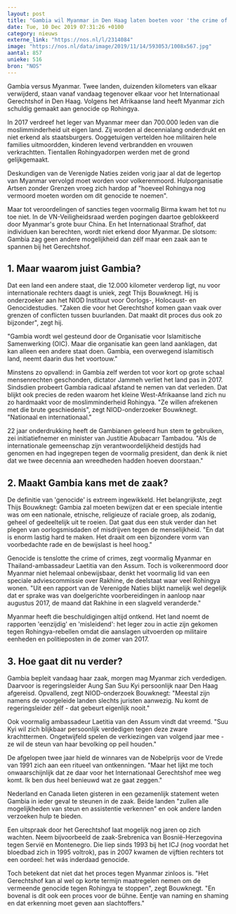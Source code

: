 ```yaml
---
layout: post
title: "Gambia wil Myanmar in Den Haag laten boeten voor 'the crime of crimes'"
date: Tue, 10 Dec 2019 07:31:26 +0100
category: nieuws
externe_link: "https://nos.nl/l/2314084"
image: "https://nos.nl/data/image/2019/11/14/593053/1008x567.jpg"
aantal: 857
unieke: 516
bron: "NOS"
---
```


<p>Gambia versus Myanmar. Twee landen, duizenden kilometers van elkaar verwijderd, staan vanaf vandaag tegenover elkaar voor het Internationaal Gerechtshof in Den Haag. Volgens het Afrikaanse land heeft Myanmar zich schuldig gemaakt aan genocide op Rohingya.</p>
<p>In 2017 verdreef het leger van Myanmar meer dan 700.000 leden van die moslimminderheid uit eigen land. Zij worden al decennialang onderdrukt en niet erkend als staatsburgers. Ooggetuigen vertelden hoe militairen hele families uitmoordden, kinderen levend verbrandden en vrouwen verkrachtten. Tientallen Rohingyadorpen werden met de grond gelijkgemaakt.</p>
<p>Deskundigen van de Verenigde Naties zeiden vorig jaar al dat de legertop van Myanmar vervolgd moet worden voor volkerenmoord. Hulporganisatie Artsen zonder Grenzen vroeg zich hardop af "hoeveel Rohingya nog vermoord moeten worden om dit genocide te noemen".</p>
<p>Maar tot veroordelingen of sancties tegen voormalig Birma kwam het tot nu toe niet. In de VN-Veiligheidsraad werden pogingen daartoe geblokkeerd door Myanmar's grote buur China. En het Internationaal Strafhof, dat individuen kan berechten, wordt niet erkend door Myanmar. De slotsom: Gambia zag geen andere mogelijkheid dan zélf maar een zaak aan te spannen bij het Gerechtshof.</p>
<h2>1. Maar waarom juist Gambia?</h2>
<p>Dat een land een andere staat, die 12.000 kilometer verderop ligt, nu voor internationale rechters daagt is uniek, zegt Thijs Bouwknegt. Hij is onderzoeker aan het NIOD Instituut voor Oorlogs-, Holocaust- en Genocidestudies. "Zaken die voor het Gerechtshof komen gaan vaak over grenzen of conflicten tussen buurlanden. Dat maakt dit proces dus ook zo bijzonder", zegt hij.</p>
<p>"Gambia wordt wel gesteund door de Organisatie voor Islamitische Samenwerking (OIC). Maar die organisatie kan geen land aanklagen, dat kan alleen een andere staat doen. Gambia, een overwegend islamitisch land, neemt daarin dus het voortouw."</p>
<p>Minstens zo opvallend: in Gambia zelf werden tot voor kort op grote schaal mensenrechten geschonden, dictator Jammeh verliet het land pas in 2017. Sindsdien probeert Gambia radicaal afstand te nemen van dat verleden. Dat blijkt ook precies de reden waarom het kleine West-Afrikaanse land zich nu zo hardmaakt voor de moslimminderheid Rohingya. "Ze willen afrekenen met die brute geschiedenis", zegt NIOD-onderzoeker Bouwknegt. "Nationaal en internationaal."</p>
<p>22 jaar onderdrukking heeft de Gambianen geleerd hun stem te gebruiken, zei initiatiefnemer en minister van Justitie Abubacarr Tambadou. "Als de internationale gemeenschap zijn verantwoordelijkheid destijds had genomen en had ingegrepen tegen de voormalig president, dan denk ik niet dat we twee decennia aan wreedheden hadden hoeven doorstaan."</p>
<h2>2. Maakt Gambia kans met de zaak?</h2>
<p>De definitie van 'genocide' is extreem ingewikkeld. Het belangrijkste, zegt Thijs Bouwknegt: Gambia zal moeten bewijzen dat er een speciale intentie was om een nationale, etnische, religieuze of raciale groep, als zodanig, geheel of gedeeltelijk uit te roeien. Dat gaat dus een stuk verder dan het plegen van oorlogsmisdaden of misdrijven tegen de menselijkheid. "En dat is enorm lastig hard te maken. Het draait om een bijzondere vorm van voorbedachte rade en de bewijslast is heel hoog."</p>
<p>Genocide is tenslotte the crime of crimes, zegt voormalig Myanmar en Thailand-ambassadeur Laetitia van den Assum. Toch is volkerenmoord door Myanmar niet helemaal onbewijsbaar, denkt het voormalig lid van een speciale adviescommissie over Rakhine, de deelstaat waar veel Rohingya wonen. "Uit een rapport van de Verenigde Naties blijkt namelijk wel degelijk dat er sprake was van doelgerichte voorbereidingen in aanloop naar augustus 2017, de maand dat Rakhine in een slagveld veranderde."</p>
<p>Myanmar heeft die beschuldigingen altijd ontkend. Het land noemt de rapporten 'eenzijdig' en 'misleidend': het leger zou in actie zijn gekomen tegen Rohingya-rebellen omdat die aanslagen uitvoerden op militaire eenheden en politieposten in de zomer van 2017.</p>
<h2>3. Hoe gaat dit nu verder?</h2>
<p>Gambia bepleit vandaag haar zaak, morgen mag Myanmar zich verdedigen. Daarvoor is regeringsleider Aung San Suu Kyi persoonlijk naar Den Haag afgereisd. Opvallend, zegt NIOD-onderzoek Bouwknegt: "Meestal zijn namens de voorgeleide landen slechts juristen aanwezig. Nu komt de regeringsleider zélf - dat gebeurt eigenlijk nooit."</p>
<p>Ook voormalig ambassadeur Laetitia van den Assum vindt dat vreemd. "Suu Kyi wil zich blijkbaar persoonlijk verdedigen tegen deze zware krachttermen. Ongetwijfeld spelen de verkiezingen van volgend jaar mee - ze wil de steun van haar bevolking op peil houden."</p>
<p>De afgelopen twee jaar hield de winnares van de Nobelprijs voor de Vrede van 1991 zich aan een ritueel van ontkenningen. "Maar het lijkt me toch onwaarschijnlijk dat ze daar voor het Internationaal Gerechtshof mee weg komt. Ik ben dus heel benieuwd wat ze gaat zeggen."</p>
<p>Nederland en Canada lieten gisteren in een gezamenlijk statement weten Gambia in ieder geval te steunen in de zaak. Beide landen "zullen alle mogelijkheden van steun en assistentie verkennen" en ook andere landen verzoeken hulp te bieden.</p>
<p>Een uitspraak door het Gerechtshof laat mogelijk nog jaren op zich wachten. Neem bijvoorbeeld de zaak-Srebrenica van Bosnië-Herzegovina tegen Servië en Montenegro. Die liep sinds 1993 bij het ICJ (nog voordat het bloedbad zich in 1995 voltrok), pas in 2007 kwamen de vijftien rechters tot een oordeel: het wás inderdaad genocide.</p>
<p>Toch betekent dat niet dat het proces tegen Myanmar zinloos is. "Het Gerechtshof kan al wel op korte termijn maatregelen nemen om de vermeende genocide tegen Rohingya te stoppen", zegt Bouwknegt. "En bovenal is dit ook een proces voor de bühne. Eentje van naming en shaming en dat erkenning moet geven aan slachtoffers."</p>
